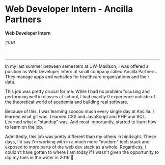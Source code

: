 # Web Developer Intern - Ancilla Partners

**Web Developer Intern**

_2016_

<br />
<hr />

In my last summer between semesters at UW-Madison, I was offered a position as Web Developer Intern at small company called Ancilla Partners. They manage apps and websites for healthcare organizations and their data.

This job was pretty crucial for me. While I had no problem focusing and performing well in classes at school, I had exactly 0 experience outside of the theoretical world of academia and building real software.

Because of this, I was learning sooooo much every single day at Ancilla. I learned what git was. Learned CSS and JavaScript and PHP and SQL. Learned what a "standup" was. And most importantly, started to learn how to learn on the job.

Admittedly, this job was pretty different than my others in hindsight. These days, I'd say I'm working with in a much more "modern" tech stack and exposed to more parts of the web dev stack as a whole. Regardless, I couldn't have gotten to where I am today if I wasn't given the opportunity to dip my toes in the water in 2016 🙂